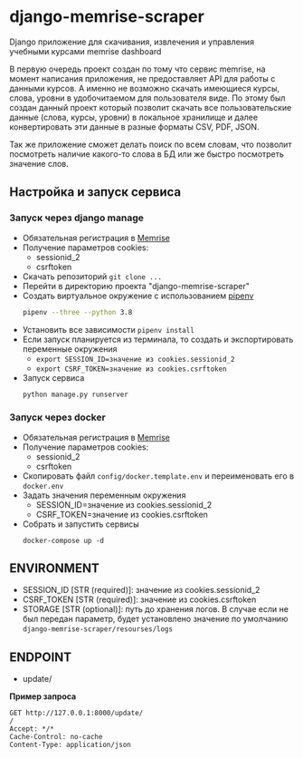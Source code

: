 # django-memrise-scraper
Django приложение для скачивания, извлечения и управления учебными курсами memrise dashboard

В первую очередь проект создан по тому что сервис memrise, на момент написания приложения, не предоставляет API
для работы с данными курсов. А именно не возможно скачать имеющиеся курсы, слова, уровни 
в удобочитаемом для пользователя виде.
По этому был создан данный проект который позволит скачать все пользовательские данные (слова, курсы, уровни) в 
локальное хранилище и далее конвертировать эти данные в разные форматы CSV, PDF, JSON.

Так же приложение сможет делать поиск по всем словам, что позволит посмотреть наличие какого-то слова в БД или 
же быстро посмотреть значение слов.


## Настройка и запуск сервиса

### Запуск через django manage
- Обязательная регистрация в [Memrise](https://app.memrise.com/home/)
- Получение параметров cookies:
    - sessionid_2
    - csrftoken
- Скачать репозиторий `git clone ...`
- Перейти в директорию проекта "django-memrise-scraper"
- Создать виртуальное окружение c использованием [pipenv](https://pipenv.pypa.io/en/latest/) 
    ```sh
    pipenv --three --python 3.8
    ```
- Установить все зависимости `pipenv install`
- Если запуск планируется из терминала, то создать и экспортировать переменные окружения
    - `export SESSION_ID=значение из cookies.sessionid_2`
    - `export CSRF_TOKEN=значение из cookies.csrftoken`
- Запуск сервиса 
    ```sh
    python manage.py runserver
    ```

### Запуск через docker
- Обязательная регистрация в [Memrise](https://app.memrise.com/home/)
- Получение параметров cookies:
    - sessionid_2
    - csrftoken
- Скопировать файл `config/docker.template.env` и переименовать его в `docker.env`
- Задать значения переменным окружения 
    - SESSION_ID=значение из cookies.sessionid_2
    - CSRF_TOKEN=значение из cookies.csrftoken
- Собрать и запустить сервисы
    ```docker
    docker-compose up -d
    ```


## ENVIRONMENT
- SESSION_ID [STR (required)]: значение из cookies.sessionid_2
- CSRF_TOKEN [STR (required)]: значение из cookies.csrftoken
- STORAGE [STR (optional)]: путь до хранения логов. В случае если не был передан параметр, будет 
установлено значение по умолчанию `django-memrise-scraper/resourses/logs`


## ENDPOINT
 - update/
 
**Пример запроса**

 ```http request
GET http://127.0.0.1:8000/update/
/
Accept: */*
Cache-Control: no-cache
Content-Type: application/json
```
 